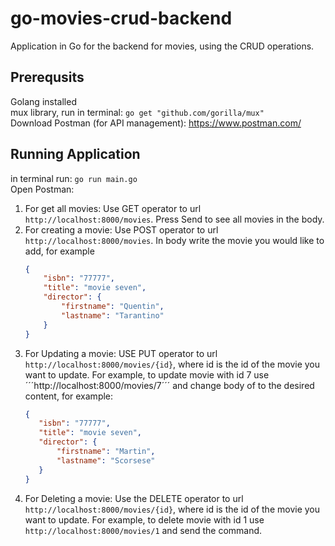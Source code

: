 # go-movies-crud-backend
Application in Go for the backend for movies, using the CRUD operations. 
## Prerequsits 
Golang installed \
mux library, run in terminal: ```go get "github.com/gorilla/mux"``` \
Download Postman (for API management): https://www.postman.com/
## Running Application 
in terminal run: ```go run main.go``` \
Open Postman:
1. For  get all movies: Use GET operator to url ```http://localhost:8000/movies```. Press Send to see all movies in the body.
2. For  creating a movie: Use POST operator to url ```http://localhost:8000/movies```. In body write the movie you would like to add, for example 
    ```json 
    {
        "isbn": "77777",
        "title": "movie seven",
        "director": {
            "firstname": "Quentin",
            "lastname": "Tarantino"
        }
    }
    ```
3. For Updating a movie: USE PUT operator to url ```http://localhost:8000/movies/{id}```, where id is the id of the movie you want to update. For example, to update movie with id 7 use ´´´http://localhost:8000/movies/7´´´ and change body of to the desired content, for example: 
     ```json 
    {
        "isbn": "77777",
        "title": "movie seven",
        "director": {
            "firstname": "Martin",
            "lastname": "Scorsese"
        }
    }
    ```
4. For Deleting a movie: Use the DELETE operator to url ```http://localhost:8000/movies/{id}```, where id is the id of the movie you want to update. For example, to delete movie with id 1 use ```http://localhost:8000/movies/1``` and send the command. 